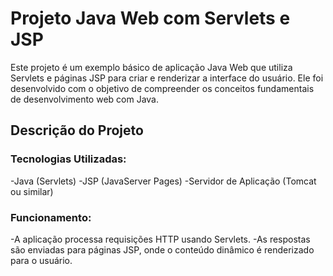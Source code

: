 <h1>Projeto Java Web com Servlets e JSP</h1>
Este projeto é um exemplo básico de aplicação Java Web que utiliza Servlets e páginas JSP para criar e renderizar a interface do usuário. Ele foi desenvolvido com o objetivo de compreender os conceitos fundamentais de desenvolvimento web com Java.

<h2>Descrição do Projeto</h2>
<h3>Tecnologias Utilizadas:</h3>
-Java (Servlets)
-JSP (JavaServer Pages)
-Servidor de Aplicação (Tomcat ou similar)

<h3>Funcionamento:</h3>
-A aplicação processa requisições HTTP usando Servlets.
-As respostas são enviadas para páginas JSP, onde o conteúdo dinâmico é renderizado para o usuário.
